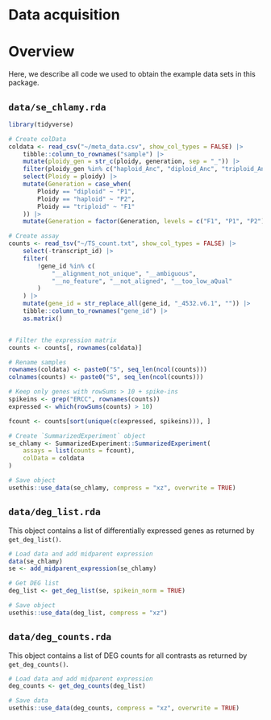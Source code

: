Data acquisition
================

# Overview

Here, we describe all code we used to obtain the example data sets in
this package.

## `data/se_chlamy.rda`

``` r
library(tidyverse)

# Create colData
coldata <- read_csv("~/meta_data.csv", show_col_types = FALSE) |>
    tibble::column_to_rownames("sample") |>
    mutate(ploidy_gen = str_c(ploidy, generation, sep = "_")) |>
    filter(ploidy_gen %in% c("haploid_Anc", "diploid_Anc", "triploid_Anc")) |>
    select(Ploidy = ploidy) |>
    mutate(Generation = case_when(
        Ploidy == "diploid" ~ "P1",
        Ploidy == "haploid" ~ "P2",
        Ploidy == "triploid" ~ "F1"
    )) |>
    mutate(Generation = factor(Generation, levels = c("F1", "P1", "P2")))

# Create assay
counts <- read_tsv("~/TS_count.txt", show_col_types = FALSE) |>
    select(-transcript_id) |>
    filter(
        !gene_id %in% c(
            "__alignment_not_unique", "__ambiguous",
            "__no_feature", "__not_aligned", "__too_low_aQual"
        )
    ) |>
    mutate(gene_id = str_replace_all(gene_id, "_4532.v6.1", "")) |>
    tibble::column_to_rownames("gene_id") |>
    as.matrix()


# Filter the expression matrix
counts <- counts[, rownames(coldata)]

# Rename samples
rownames(coldata) <- paste0("S", seq_len(ncol(counts)))
colnames(counts) <- paste0("S", seq_len(ncol(counts)))

# Keep only genes with rowSums > 10 + spike-ins
spikeins <- grep("ERCC", rownames(counts))
expressed <- which(rowSums(counts) > 10)

fcount <- counts[sort(unique(c(expressed, spikeins))), ]

# Create `SummarizedExperiment` object
se_chlamy <- SummarizedExperiment::SummarizedExperiment(
    assays = list(counts = fcount),
    colData = coldata
)

# Save object
usethis::use_data(se_chlamy, compress = "xz", overwrite = TRUE)
```

## `data/deg_list.rda`

This object contains a list of differentially expressed genes as
returned by `get_deg_list()`.

``` r
# Load data and add midparent expression
data(se_chlamy)
se <- add_midparent_expression(se_chlamy)

# Get DEG list
deg_list <- get_deg_list(se, spikein_norm = TRUE)

# Save object
usethis::use_data(deg_list, compress = "xz")
```

## `data/deg_counts.rda`

This object contains a list of DEG counts for all contrasts as returned
by `get_deg_counts()`.

``` r
# Load data and add midparent expression
deg_counts <- get_deg_counts(deg_list)

# Save data
usethis::use_data(deg_counts, compress = "xz", overwrite = TRUE)
```
